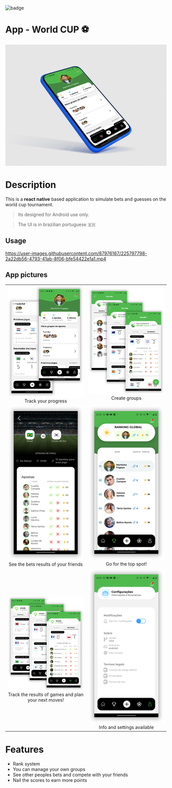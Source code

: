 ![badge](https://img.shields.io/static/v1?label=Development%20status%20&message=final%20details&color=green)

# App - World CUP ⚽

![Cover image](media/main.png)

# Description

This is a **react native** based application to simulate bets and guesses on the world cup tournament.

> Its designed for Android use only.

> The UI is in brazilian portuguese 🇧🇷

## Usage

https://user-images.githubusercontent.com/87976167/225797798-2a22db56-4793-41ab-8f06-bfe54422e1a1.mp4

## App pictures

<table>
  <tr>
  <td width="400">
    <center>
    <img src="./media/1.png" />
    </br>Track your progress
    </center>
  </td>
  <td width="400">
    <center>
    <img src="./media/2.png"/>
    </br>Create groups
    </center>
  </td>
  </tr>

  <tr>
  <td width="400">
    <center>
    <img src="./media/3.png"/>
    </br>See the bets results of your friends
    </center>
  </td>
  <td width="400">
    <center>
    <img src="./media/4.png"/>
    </br>Go for the top spot!
    </center>
  </td>
  </tr>

  <tr>
  <td width="400">
    <center>
    <img src="./media/5.png"/>
    </br>Track the results of games and plan your next moves!
    </center>
  </td>
  <td width="400">
    <center>
    <img src="./media/6.png"/>
    </br>Info and settings available
    </center>
  </td>
  </tr>

</table>

<!-- ![picture 1](./screenshots/pic1_v2.0.png)   -->

# Features

- Rank system
- You can manage your own groups
- See other peoples bets and compete with your friends
- Nail the scores to earn more points
